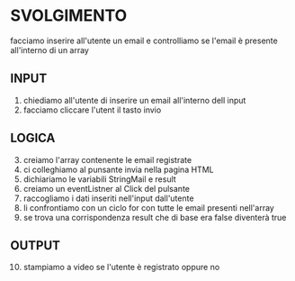 # SVOLGIMENTO
facciamo inserire all'utente un email e controlliamo se l'email è presente all'interno di un array

## INPUT

1. chiediamo all'utente di inserire un email all'interno dell input
2. facciamo cliccare l'utent il tasto invio

## LOGICA

3. creiamo l'array contenente le email registrate
4. ci colleghiamo al punsante invia nella pagina HTML
5. dichiariamo le variabili StringMail e result
6. creiamo un eventListner al Click del pulsante
7. raccogliamo i dati inseriti nell'input dall'utente
8. li confrontiamo con un ciclo for con tutte le email presenti nell'array
9. se trova una corrispondenza result che di base era false diventerà true

## OUTPUT
10. stampiamo a video se l'utente è registrato oppure no